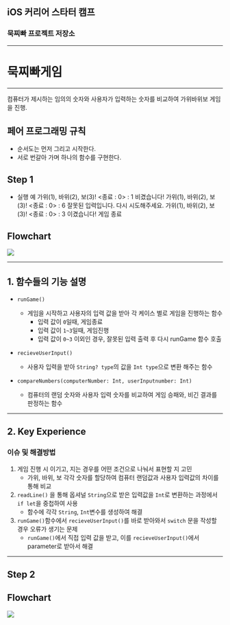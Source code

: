 ## iOS 커리어 스타터 캠프

### 묵찌빠 프로젝트 저장소
---

# 묵찌빠게임
---
컴퓨터가 제시하는 임의의 숫자와 사용자가 입력하는 숫자를 비교하여 가위바위보 게임을 진행.

## 페어 프로그래밍 규칙
- 순서도는 먼저 그리고 시작한다.
- 서로 번갈아 가며 하나의 함수를 구현한다.

## Step 1

- 실행 예
가위(1), 바위(2), 보(3)! <종료 : 0> : 1
비겼습니다!
가위(1), 바위(2), 보(3)! <종료 : 0> : 6
잘못된 입력입니다. 다시 시도해주세요.
가위(1), 바위(2), 보(3)! <종료 : 0> : 3
이겼습니다!
게임 종료

## Flowchart
![](https://i.imgur.com/QzGX1P8.jpg)

---
## 1. 함수들의 기능 설명
- `runGame()`
    - 게임을 시작하고 사용자의 입력 값을 받아 각 케이스 별로 게임을 진행하는 함수
        - 입력 값이 `0`일때, 게임종료
        - 입력 값이 `1~3`일때, 게임진행
        - 입력 값이 `0~3` 이외인 경우, 잘못된 입력 출력 후 다시 runGame 함수 호출

- `recieveUserInput()`
    - 사용자 입력을 받아 `String? type`의 값을 `Int type`으로 변환 해주는 함수

- `compareNumbers(computerNumber: Int, userInputnumber: Int)`
    - 컴퓨터의 랜덤 숫자와 사용자 입력 숫자를 비교하여 게임 승패와, 비긴 결과를 판정하는 함수


---
## 2. Key Experience
### 이슈 및 해결방법
1. 게임 진행 시 이기고, 지는 경우를 어떤 조건으로 나눠서 표현할 지 고민
    - 가위, 바위, 보 각각 숫자를 할당하여 컴퓨터 랜덤값과 사용자 입력값의 차이를 통해 비교 
2. `readLine()` 을 통해 옵셔널 `String`으로 받은 입력값을 `Int`로 변환하는 과정에서 `if let`을 중첩하여 사용 
    - 함수에 각각 `String`, `Int`변수를 생성하여 해결 
3. `runGame()`함수에서 `recieveUserInput()`를 바로 받아와서 `switch` 문을 작성할 경우 오류가 생기는 문제 
    - `runGame()`에서 직접 입력 값을 받고, 이를 `recieveUserInput()`에서 parameter로 받아서 해결

---
## Step 2

## Flowchart
![](https://i.imgur.com/JQf0Pvp.jpg)


